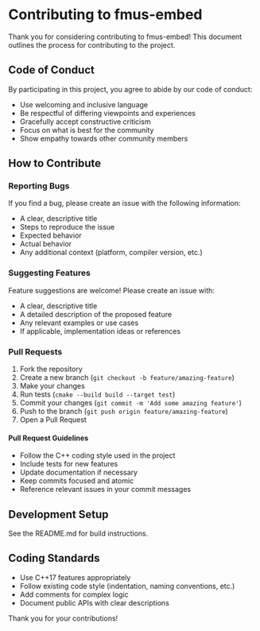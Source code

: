 # Contributing to fmus-embed

Thank you for considering contributing to fmus-embed! This document outlines the process for contributing to the project.

## Code of Conduct

By participating in this project, you agree to abide by our code of conduct:

- Use welcoming and inclusive language
- Be respectful of differing viewpoints and experiences
- Gracefully accept constructive criticism
- Focus on what is best for the community
- Show empathy towards other community members

## How to Contribute

### Reporting Bugs

If you find a bug, please create an issue with the following information:

- A clear, descriptive title
- Steps to reproduce the issue
- Expected behavior
- Actual behavior
- Any additional context (platform, compiler version, etc.)

### Suggesting Features

Feature suggestions are welcome! Please create an issue with:

- A clear, descriptive title
- A detailed description of the proposed feature
- Any relevant examples or use cases
- If applicable, implementation ideas or references

### Pull Requests

1. Fork the repository
2. Create a new branch (`git checkout -b feature/amazing-feature`)
3. Make your changes
4. Run tests (`cmake --build build --target test`)
5. Commit your changes (`git commit -m 'Add some amazing feature'`)
6. Push to the branch (`git push origin feature/amazing-feature`)
7. Open a Pull Request

#### Pull Request Guidelines

- Follow the C++ coding style used in the project
- Include tests for new features
- Update documentation if necessary
- Keep commits focused and atomic
- Reference relevant issues in your commit messages

## Development Setup

See the README.md for build instructions.

## Coding Standards

- Use C++17 features appropriately
- Follow existing code style (indentation, naming conventions, etc.)
- Add comments for complex logic
- Document public APIs with clear descriptions

Thank you for your contributions!